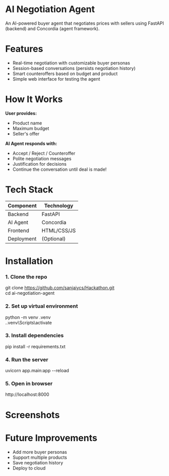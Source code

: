# AI Negotiation Agent 
An AI-powered buyer agent that negotiates prices with sellers using FastAPI (backend) and Concordia (agent framework).

# Features 

* Real-time negotiation with customizable buyer personas
* Session-based conversations (persists negotiation history)
* Smart counteroffers based on budget and product
* Simple web interface for testing the agent

# How It Works
 **User provides:**

* Product name
* Maximum budget
* Seller's offer

**AI Agent responds with:**

* Accept / Reject / Counteroffer
* Polite negotiation messages
* Justification for decisions
* Continue the conversation until deal is made!


# Tech Stack

| Component  | Technology   |
|------------|-------------|
| Backend    | FastAPI     |
| AI Agent   | Concordia   |
| Frontend   | HTML/CSS/JS |
| Deployment | (Optional)  |


# Installation 

### 1. Clone the repo
git clone https://github.com/sanjaiycs/Hackathon.git  
cd ai-negotiation-agent

### 2. Set up virtual environment
python -m venv .venv  
.\.venv\Scripts\activate

### 3. Install dependencies
pip install -r requirements.txt

### 4. Run the server
uvicorn app.main:app --reload

### 5. Open in browser
http://localhost:8000

# Screenshots




# Future Improvements 

* Add more buyer personas
* Support multiple products
* Save negotiation history
* Deploy to cloud
